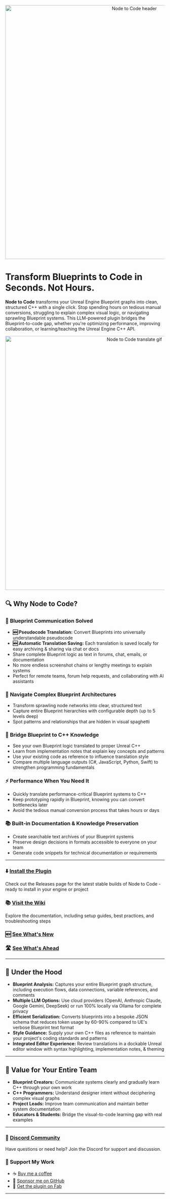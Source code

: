 <p align="center">
    <img src="https://github.com/protospatial/NodeToCode/blob/main/assets/Image_NodeToCode_Header_Docs.png" alt="Node to Code header" width="800">
</p>

# Transform Blueprints to Code in Seconds. Not Hours.

**Node to Code** transforms your Unreal Engine Blueprint graphs into clean, structured C++ with a single click. Stop spending hours on tedious manual conversions, struggling to explain complex visual logic, or navigating sprawling Blueprint systems. This LLM-powered plugin bridges the Blueprint-to-code gap, whether you're optimizing performance, improving collaboration, or learning/teaching the Unreal Engine C++ API.

<p align="center">
    <img src="https://github.com/protospatial/NodeToCode/blob/main/assets/Image_NodeToCode_BlueprintTranslation.gif" alt="Node to Code translate gif" width="800">
</p>

## 🔍 Why Node to Code?

### 💬 **Blueprint Communication Solved**
- **🆕 Pseudocode Translation:** Convert Blueprints into universally understandable pseudocode
- **🆕 Automatic Translation Saving:** Each translation is saved locally for easy archiving & sharing via chat or docs
- Share complete Blueprint logic as text in forums, chat, emails, or documentation
- No more endless screenshot chains or lengthy meetings to explain systems
- Perfect for remote teams, forum help requests, and collaborating with AI assistants

### 🧭 **Navigate Complex Blueprint Architectures**
- Transform sprawling node networks into clear, structured text
- Capture entire Blueprint hierarchies with configurable depth (up to 5 levels deep)
- Spot patterns and relationships that are hidden in visual spaghetti

### 🧠 **Bridge Blueprint to C++ Knowledge**
- See your own Blueprint logic translated to proper Unreal C++
- Learn from implementation notes that explain key concepts and patterns
- Use your existing code as reference to influence translation style
- Compare multiple language outputs (C#, JavaScript, Python, Swift) to strengthen programming fundamentals

### ⚡ **Performance When You Need It**
- Quickly translate performance-critical Blueprint systems to C++
- Keep prototyping rapidly in Blueprint, knowing you can convert bottlenecks later
- Avoid the tedious manual conversion process that takes hours or days

### 📚 **Built-in Documentation & Knowledge Preservation**
- Create searchable text archives of your Blueprint systems
- Preserve design decisions in formats accessible to everyone on your team
- Generate code snippets for technical documentation or requirements

---

### :arrow_down: [Install the Plugin](https://github.com/protospatial/NodeToCode/releases)
Check out the Releases page for the latest stable builds of Node to Code - ready to install in your engine or project

### :books: [Visit the Wiki](https://github.com/protospatial/NodeToCode/wiki)
Explore the documentation, including setup guides, best practices, and troubleshooting steps

### 🆕 [See What's New](https://github.com/protospatial/NodeToCode/wiki/Latest-Updates)

### 🛣️ [See What's Ahead](https://trello.com/b/iPOyaSvb)

---

## 🔧 Under the Hood

- **Blueprint Analysis:** Captures your entire Blueprint graph structure, including execution flows, data connections, variable references, and comments
- **Multiple LLM Options:** Use cloud providers (OpenAI, Anthropic Claude, Google Gemini, DeepSeek) or run 100% locally via Ollama for complete privacy
- **Efficient Serialization:** Converts blueprints into a bespoke JSON schema that reduces token usage by 60-90% compared to UE's verbose Blueprint text format
- **Style Guidance:** Supply your own C++ files as reference to maintain your project's coding standards and patterns
- **Integrated Editor Experience:** Review translations in a dockable Unreal editor window with syntax highlighting, implementation notes, & theming

---

## 👥 Value for Your Entire Team

- **Blueprint Creators:** Communicate systems clearly and gradually learn C++ through your own work
- **C++ Programmers:** Understand designer intent without deciphering complex visual graphs
- **Project Leads:** Improve team communication and maintain better system documentation
- **Educators & Students:** Bridge the visual-to-code learning gap with real examples

---

### :speech_balloon: [Discord Community](https://discord.gg/4t3Syvk4AG)
Have questions or need help? Join the Discord for support and discussion.

### 🤝 Support My Work
- ☕ [Buy me a coffee](https://buymeacoffee.com/protospatial)
- 🧡 [Sponsor me on GitHub](https://github.com/sponsors/NCMcClure)
- 🏪 [Get the plugin on Fab](https://www.fab.com/listings/29955a71-cd04-4111-ac43-6a0264429ce6)

---
